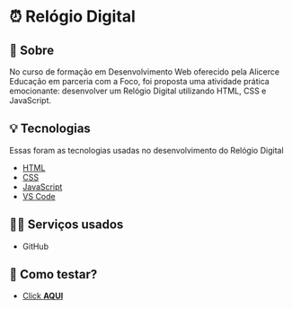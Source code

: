 # ⏰ Relógio Digital 

## 📃 Sobre

No curso de formação em Desenvolvimento Web oferecido pela Alicerce Educação em parceria com a Foco, foi proposta uma atividade prática emocionante: desenvolver um Relógio Digital utilizando HTML, CSS e JavaScript.

## 💡 Tecnologias 

Essas foram as tecnologias usadas no desenvolvimento do Relógio Digital

* [HTML](https://developer.mozilla.org/pt-BR/docs/Web/HTML)
* [CSS](https://developer.mozilla.org/pt-BR/docs/Web/CSS)
* [JavaScript](https://developer.mozilla.org/pt-BR/docs/Web/JavaScript)
* [VS Code](https://code.visualstudio.com)


## 👨‍💻 Serviços usados 

* GitHub

## 👣 Como testar?

* [Click **AQUI**](https://josecmessias.github.io/relogio-digital/)



